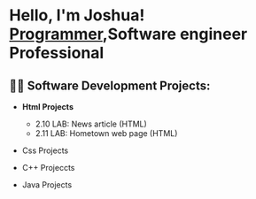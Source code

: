 <h1>Hello, I'm Joshua! <br/><a href="https://github.com/jvincent100">Programmer</a>,Software engineer Professional</a></h1>

<h2>👨‍💻 Software Development Projects:</h2>
<ul>
<b><li>Html Projects</li></b>
  <ul>
    <li>2.10 LAB: News article (HTML)
    <li>2.11 LAB: Hometown web page (HTML)</li>
</ul>
  </ul>
<ul>
<li>Css Projects</li>
</ul>
<ul>
<li>C++ Projeccts</li>
  </ul>
    <ul>
<li>Java Projects</li>
</ul>





<!--
**jvincent100/jvincent100** is a ✨ _special_ ✨ repository because its `README.md` (this file) appears on your GitHub profile.

Here are some ideas to get you started:

- 🔭 I’m currently working on ...
- 🌱 I’m currently learning ...
- 👯 I’m looking to collaborate on ...
- 🤔 I’m looking for help with ...
- 💬 Ask me about ...
- 📫 How to reach me: ...
- 😄 Pronouns: ...
- ⚡ Fun fact: ...
-->
